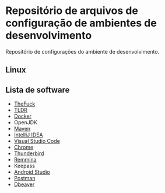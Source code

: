 # Repositório de arquivos de configuração de ambientes de desenvolvimento
Repositório de configurações do ambiente de desenvolvimento.

## Linux

## Lista de software
* [TheFuck](https://github.com/nvbn/thefuck)
* [TLDR](https://github.com/tldr-pages/tldr)
* [Docker](https://docs.docker.com/desktop/linux/install/ubuntu/)
* OpenJDK
* [Maven](https://linuxize.com/post/how-to-install-apache-maven-on-ubuntu-20-04/)
* [IntelliJ IDEA](https://flathub.org/apps/details/com.jetbrains.IntelliJ-IDEA-Community)
* [Visual Studio Code](https://flathub.org/apps/details/com.visualstudio.code)
* [Chrome](https://www.google.com/intl/pt-BR/chrome/)
* [Thunderbird](https://flathub.org/apps/details/org.mozilla.Thunderbird)
* [Remmina](https://flathub.org/apps/details/org.remmina.Remmina)
* Keepass
* [Android Studio](https://flathub.org/apps/details/com.google.AndroidStudio)
* [Postman](https://flathub.org/apps/details/com.getpostman.Postman)
* [Dbeaver](https://flathub.org/apps/details/io.dbeaver.DBeaverCommunity)
